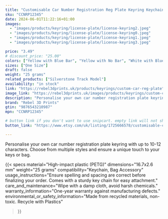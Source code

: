 ```yaml
---
title: "Customisable Car Number Registration Reg Plate Keyring Keychain Personalised"
sku: "CCNRP12345"
date: 2024-06-01T11:22:16+01:00
images:
  - "images/products/keyring/license-plate/license-keyring2.jpeg"
  - "images/products/keyring/license-plate/license-keyring0.jpeg"
  - "images/products/keyring/license-plate/license-keyring1.jpeg"
  - "images/products/keyring/license-plate/license-keyring3.jpeg"

price: "3.49"
# discount_price: "25.00"
colors: ["Yellow with Blue Bar", "Yellow with No Bar", "White with Blue Bar"]
sizes: ["One Size"]
draft: false
weight: "25 grams"
related_products: ["Silverstone Track Model"]
availability: "in stock"
link: "https://rebel3dprints.uk/products/keyrings/custom-car-reg-plate"
image_link: "https://rebel3dprints.uk/images/products/keyrings/custom-car-reg-plate-keyring.jpeg"
description: "Personalise your own car number registration plate keyring with up to 10-12 characters. Choose from multiple styles and ensure a unique touch to your keys or bag."
brand: "Rebel 3D Prints"
gtin: "9876543210987"
mpn: "CCNRP12345"

# button link if you don't want to use snipcart. empty link will not show button
button_link: "https://www.etsy.com/uk/listing/1725666578/customisable-car-number-registration-reg"

---
```


Personalise your own car number registration plate keyring with up to 10-12 characters. Choose from multiple styles and ensure a unique touch to your keys or bag.

{{< specs
    material="High-impact plastic (PETG)"
    dimensions="16.7x2.6 mm"
    weight="25 grams"
    compatibility="Keychain, Bag Accessory"
    usage_instructions="Ensure spelling and spacing are correct before finalizing your order. Comes with a sturdy key chain for easy attachment."
    care_and_maintenance="Wipe with a damp cloth, avoid harsh chemicals."
    warranty_information="One-year warranty against manufacturing defects."
    environmental_or_safety_information="Made from recycled materials, non-toxic. Recycle with Plastics"
>}}

